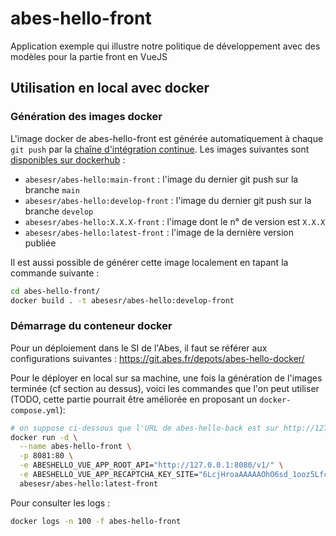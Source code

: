 # abes-hello-front


Application exemple qui illustre notre politique de développement avec des modèles pour la partie front en VueJS




## Utilisation en local avec docker

### Génération des images docker

L'image docker de abes-hello-front est générée automatiquement à chaque ``git push`` par la [chaîne d'intégration continue](https://github.com/abes-esr/abes-hello-front/actions/workflows/build-test-pubtodockerhub.yml). Les images suivantes sont [disponibles sur dockerhub](https://hub.docker.com/r/abesesr/abes-hello/tags) :
- ``abesesr/abes-hello:main-front`` : l'image du dernier git push sur la branche ``main``
- ``abesesr/abes-hello:develop-front`` : l'image du dernier git push sur la branche ``develop``
- ``abesesr/abes-hello:X.X.X-front`` : l'image dont le n° de version est ``X.X.X``
- ``abesesr/abes-hello:latest-front`` : l'image de la dernière version publiée

Il est aussi possible de générer cette image localement en tapant la commande suivante :
```bash
cd abes-hello-front/
docker build . -t abesesr/abes-hello:develop-front

```

### Démarrage du conteneur docker

Pour un déploiement dans le SI de l'Abes, il faut se référer aux configurations suivantes :
https://git.abes.fr/depots/abes-hello-docker/

Pour le déployer en local sur sa machine, une fois la génération de l'images terminée (cf section au dessus), voici les commandes que l'on peut utiliser (TODO, cette partie pourrait être améliorée en proposant un ``docker-compose.yml``):
```bash
# on suppose ci-dessous que l'URL de abes-hello-back est sur http://127.0.0.1:8080/v1/
docker run -d \
  --name abes-hello-front \
  -p 8081:80 \
  -e ABESHELLO_VUE_APP_ROOT_API="http://127.0.0.1:8080/v1/" \
  -e ABESHELLO_VUE_APP_RECAPTCHA_KEY_SITE="6LcjHroaAAAAAOhO6sd_1ooz5LfcyRPoYirqxsFt" \
  abesesr/abes-hello:latest-front
```

Pour consulter les logs :
```bash
docker logs -n 100 -f abes-hello-front
```
